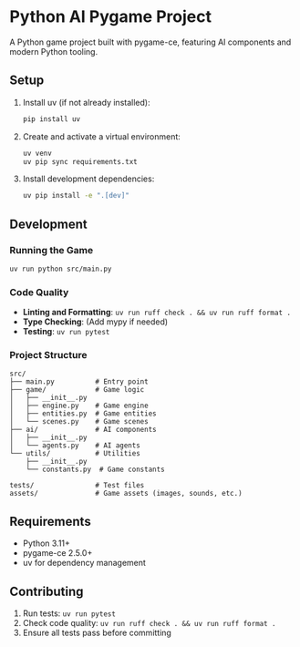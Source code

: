 # Python AI Pygame Project

A Python game project built with pygame-ce, featuring AI components and modern Python tooling.

## Setup

1. Install uv (if not already installed):
   ```bash
   pip install uv
   ```

2. Create and activate a virtual environment:
   ```bash
   uv venv
   uv pip sync requirements.txt
   ```

3. Install development dependencies:
   ```bash
   uv pip install -e ".[dev]"
   ```

## Development

### Running the Game
```bash
uv run python src/main.py
```

### Code Quality
- **Linting and Formatting**: `uv run ruff check . && uv run ruff format .`
- **Type Checking**: (Add mypy if needed)
- **Testing**: `uv run pytest`

### Project Structure
```
src/
├── main.py          # Entry point
├── game/            # Game logic
│   ├── __init__.py
│   ├── engine.py    # Game engine
│   ├── entities.py  # Game entities
│   └── scenes.py    # Game scenes
├── ai/              # AI components
│   ├── __init__.py
│   └── agents.py    # AI agents
└── utils/           # Utilities
    ├── __init__.py
    └── constants.py  # Game constants

tests/               # Test files
assets/              # Game assets (images, sounds, etc.)
```

## Requirements

- Python 3.11+
- pygame-ce 2.5.0+
- uv for dependency management

## Contributing

1. Run tests: `uv run pytest`
2. Check code quality: `uv run ruff check . && uv run ruff format .`
3. Ensure all tests pass before committing
